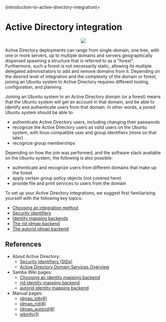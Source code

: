 (introduction-to-active-directory-integration)=
# Active Directory integration

<div align="center">
  <img src='upload://wED3v3RPDxOke8AExUHZMMP55tf.png'>
</div>

Active Directory deployments can range from single-domain, one tree, with one or more servers, up to multiple domains and servers geographically dispersed spawning a structure that is referred to as a "forest". Furthermore, such a forest is not necessarily static, allowing its multiple delegated administrators to add and remove domains from it. Depending on the desired level of integration and the complexity of the domain or forest, joining an Ubuntu system to Active Directory requires different tooling, configuration, and planning.

Joining an Ubuntu system to an Active Directory domain (or a forest) means that the Ubuntu system will get an account in that domain, and be able to identify and authenticate users from that domain. In other words, a joined Ubuntu system should be able to:
- authenticate Active Directory users, including changing their passwords
- recognize the Active Directory users as valid users on the Ubuntu system, with linux-compatible user and group identifiers (more on that later)
- recognize group memberships

Depending on how the join was performed, and the software stack available on the Ubuntu system, the following is also possible:
- authenticate and recognize users from different domains that make up the forest
- apply certain group policy objects (not covered here)
- provide file and print services to users from the domain

To set up your Active Directory integrations, we suggest first familiarising yourself with the following key topics:

* [Choosing an integration method](choosing-an-integration-method.md)
* [Security identifiers](security-identifiers-sids.md)
* [Identity mapping backends](identity-mapping-idmap-backends.md)
* [The rid idmap backend](the-rid-idmap-backend.md)
* [The autorid idmap backend](the-autorid-idmap-backend.md)

## References

- About Active Directory:
  - [Security Identifiers (SIDs)](https://learn.microsoft.com/en-us/windows-server/identity/ad-ds/manage/understand-security-identifiers)
  - [Active Directory Domain Services Overview](https://learn.microsoft.com/en-us/windows-server/identity/ad-ds/get-started/virtual-dc/active-directory-domain-services-overview)
- Samba Wiki pages:
  - [Choosing an identity mapping backend](https://wiki.samba.org/index.php/Setting_up_Samba_as_a_Domain_Member#Choosing_an_idmap_backend)
  - [rid identity mapping backend](https://wiki.samba.org/index.php/Idmap_config_rid)
  - [autorid identity mapping backend](https://wiki.samba.org/index.php/Idmap_config_autorid)
- Manual pages:
  - [idmap_tdb(8)](https://manpages.ubuntu.com/manpages/noble/man8/idmap_tdb.8.html)
  - [idmap_rid(8)](https://manpages.ubuntu.com/manpages/noble/man8/idmap_rid.8.html)
  - [idmap_autorid(8)](https://manpages.ubuntu.com/manpages/noble/man8/idmap_autorid.8.html)
  - [wbinfo(1)](https://manpages.ubuntu.com/manpages/noble/en/man1/wbinfo.1.html)

